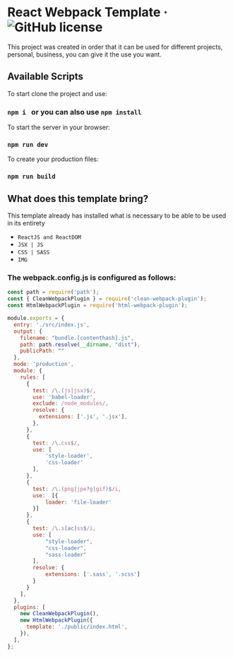# React Webpack Template &middot; ![GitHub license](https://img.shields.io/badge/license-MIT-blue.svg)
This project was created in order that it can be used for different projects, personal, business, you can give it the use you want.
## Available Scripts
To start clone the project and use:
### `npm i ` or you can also use `npm install`

To start the server in your browser:
### `npm run dev`

To create your production files:
### `npm run build`

## What does this template bring?
This template already has installed what is necessary to be able to be used in its entirety
* `ReactJS and ReactDOM`
* `JSX | JS`
* `CSS | SASS`
* `IMG`

### The webpack.config.js is configured as follows:
```js
const path = require('path');
const { CleanWebpackPlugin } = require('clean-webpack-plugin');
const HtmlWebpackPlugin = require('html-webpack-plugin');

module.exports = {
  entry: './src/index.js',
  output: {
    filename: "bundle.[contenthash].js",
    path: path.resolve(__dirname, "dist"),
    publicPath: ""
  },
  mode: 'production',
  module: {
    rules: [
      {
        test: /\.(js|jsx)$/,
        use: 'babel-loader',
        exclude: /node_modules/,
        resolve: {
          extensions: ['.js', '.jsx'],
        },
      },
      {
        test: /\.css$/,
        use: [
            'style-loader', 
            'css-loader'
        ],
      },
      {
        test: /\.(png|jpe?g|gif)$/i,
        use:  [{
            loader: 'file-loader'
        }]
      },
      {
        test: /\.s[ac]ss$/i,
        use: [
            "style-loader",
            "css-loader",
            "sass-loader"
        ],
        resolve: {
            extensions: ['.sass', '.scss']
        }
      }
    ],
  },
  plugins: [
    new CleanWebpackPlugin(),
    new HtmlWebpackPlugin({
      template: './public/index.html',
    }),
  ],
};
```